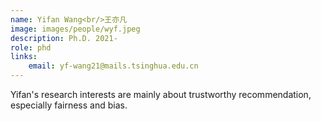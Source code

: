 ```yaml
---
name: Yifan Wang<br/>王亦凡
image: images/people/wyf.jpeg
description: Ph.D. 2021- 
role: phd 
links: 
    email: yf-wang21@mails.tsinghua.edu.cn
--- 
```


Yifan's research interests are mainly about trustworthy recommendation, especially fairness and bias.